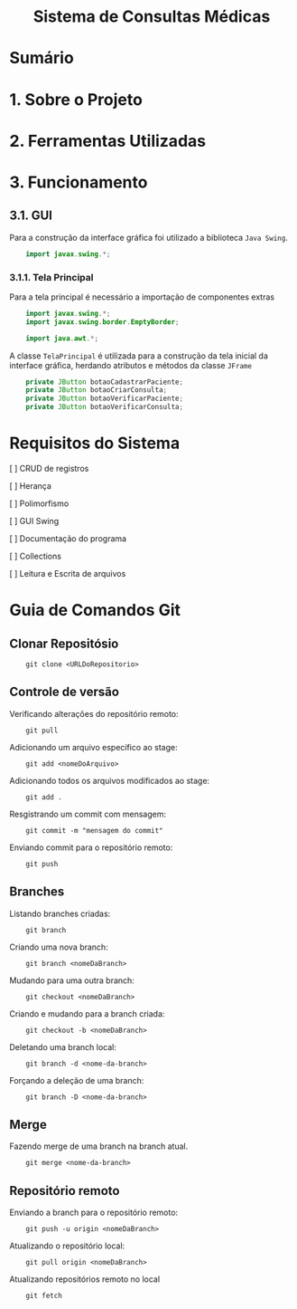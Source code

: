 <h1 align="center">Sistema de Consultas Médicas</h1>

# Sumário

# 1. Sobre o Projeto

# 2. Ferramentas Utilizadas

# 3. Funcionamento
## 3.1. GUI
Para a construção da interface gráfica foi utilizado a biblioteca ``Java Swing``.
```java
    import javax.swing.*;
```
### 3.1.1. Tela Principal
Para a tela principal é necessário a importação de componentes extras
```java
    import javax.swing.*;
    import javax.swing.border.EmptyBorder;

    import java.awt.*;
```

A classe ``TelaPrincipal`` é utilizada para a construção da tela inicial da interface gráfica, herdando atributos e métodos da classe ``JFrame`` 


```java
    private JButton botaoCadastrarPaciente;
    private JButton botaoCriarConsulta;
    private JButton botaoVerificarPaciente;
    private JButton botaoVerificarConsulta;
```
# Requisitos do Sistema

[ ] CRUD de registros

[ ] Herança

[ ] Polimorfismo

[ ] GUI Swing

[ ] Documentação do programa

[ ] Collections

[ ] Leitura e Escrita de arquivos

# Guia de Comandos Git

## Clonar Repositósio

```
    git clone <URLDoRepositorio>
```

## Controle de versão

Verificando alterações do repositório remoto:
```
    git pull
```

Adicionando um arquivo específico ao stage:
```
    git add <nomeDoArquivo>
```

Adicionando todos os arquivos modificados ao stage:
```
    git add .
```

Resgistrando um commit com mensagem:
```
    git commit -m "mensagem do commit"
```

Enviando commit para o repositório remoto:
```
    git push
```

## Branches

Listando branches criadas:
```
    git branch
```

Criando uma nova branch:
```
    git branch <nomeDaBranch>
```

Mudando para uma outra branch:
```
    git checkout <nomeDaBranch>
```

Criando e mudando para a branch criada:
```
    git checkout -b <nomeDaBranch>
```

Deletando uma branch local:
```
    git branch -d <nome-da-branch>
```

Forçando a deleção de uma branch:
```
    git branch -D <nome-da-branch>
```

## Merge
Fazendo merge de uma branch na branch atual.
```
    git merge <nome-da-branch>
```

## Repositório remoto

Enviando a branch para o repositório remoto:
```
    git push -u origin <nomeDaBranch>
```

Atualizando o repositório local:
```
    git pull origin <nomeDaBranch>
```

Atualizando repositórios remoto no local
```
    git fetch
```